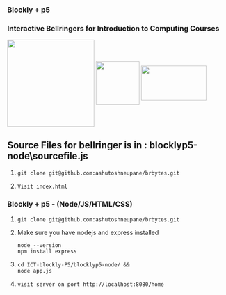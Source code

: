 

### Blockly + p5
### Interactive Bellringers for Introduction to Computing Courses

<img align="center" width="200" height="200" padding-bottom="50" src="https://developers.google.com/static/blockly/images/logos/logo_standard.svg">
<img align="center" width="100" height="100" src="https://nodejs.org/static/images/logo.svg">
<img align="center" width="150" height="80" src="https://www.sqlite.org/images/sqlite370_banner.gif">


## Source Files for bellringer is in : blocklyp5-node\sourcefile.js

1.  
   ```
   git clone git@github.com:ashutoshneupane/brbytes.git
   ```

2. 
   ```
   Visit index.html
   ```

### Blockly + p5 - (Node/JS/HTML/CSS)

1.  
   ```
   git clone git@github.com:ashutoshneupane/brbytes.git
   ```
    
2. Make sure you have nodejs and express installed
   ```
   node --version
   npm install express 
   ```

3.  
   ```
   cd ICT-blockly-P5/blocklyp5-node/ &&
   node app.js
   ```

4. 
   ```
   visit server on port http://localhost:8080/home
   ```


